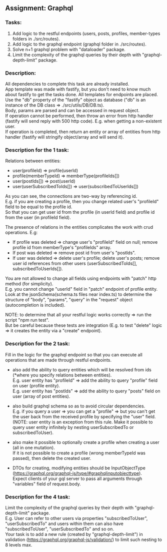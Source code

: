 ## Assignment: Graphql

### Tasks:
1. Add logic to the restful endpoints (users, posts, profiles, member-types folders in ./src/routes).
2. Add logic to the graphql endpoint (graphql folder in ./src/routes).
3. Solve n+1 graphql problem with "dataloader" package.
4. Limit the complexity of the graphql queries by their depth with "graphql-depth-limit" package.  

### Description:  
All dependencies to complete this task are already installed.  
App template was made with fastify, but you don't need to know much about fastify to get the tasks done. All templates for endpoints are placed.  
Use the "db" property of the "fastify" object as database ("db" is an instance of the DB class => ./src/utils/DB/DB.ts).  
Body, params are parsed and can be accessed in request object.  
If operation cannot be performed, then throw an error from http handler (fastify will send reply with 500 http code). E.g. when getting a non-existent user.  
If operation is completed, then return an entity or array of entities from http handler (fastify will stringify object/array and will send it).  

### Description for the 1 task:
Relations between entities:
* user(profileId) => profile(userId)
* profile(memberTypeId) => memberType(profileIds[])
* user(postIds[]) => post(userId)
* user(userSubscribedToIds[]) => user(subscribedToUserIds[])

As you can see, the connections are two-way by referencing id.  
E.g. if you are creating a profile, then you change related user's "profileId" field to be equal to the profile id.  
So that you can get user id from the profile (in userId field) and profile id from the user (in profileId field).

The presence of relations in the entities complicates the work with crud operations. E.g:
* If profile was deleted => change user's "profileId" field on null; remove profile id from memberType's "profileIds" array.
* If post was deleted => remove post id from user's "postIds".
* If user was deleted => delete user's profile; delete user's posts; remove user id references from other users (userSubscribedToIds[], subscribedToUserIds[]).

You are not allowed to change all fields using endpoints with "patch" http method (for simplicity).  
E.g. you cannot change "userId" field in "patch" endpoint of profile entity.  
Look at the jsonSchema(schema.ts files near index.ts) to determine the structure of "body", "params", "query" in the "request" object (autocompletion is included).

NOTE: to determine that all your restful logic works correctly => run the script "npm run test".  
But be careful because these tests are integration (E.g. to test "delete" logic => it creates the entity via a "create" endpoint).  

### Description for the 2 task:  
Fill in the logic for the graphql endpoint so that you can execute all operations that are made through restful endpoints.  

* also add the ability to query entities which will be resolved from ids (*where you specify relations between entities).  
E.g. user entity has "profileId" => add the ability to query "profile" field on user (profile entity).  
E.g. user entity has "postIds" => add the ability to query "posts" field on user (array of post entities).  

* also build graphql schema so as to avoid circular dependencies.  
E.g. if you query a user => you can get a "profile" => but you can't get the user back from the received profile by specifying the "user" field.  
(NOTE: user entity is an exception from this rule. Make it possible to query user entity infinitely by nesting userSubscribedTo or subscribedToUser).  

* also make it possible to optionally create a profile when creating a user (all in one mutation).  
If it is not possible to create a profile (wrong memberTypeId was passed), then delete the created user.

* DTOs for creating, modifying entities should be InputObjectType (https://graphql.org/graphql-js/type/#graphqlinputobjecttype).  
Expect clients of your gql server to pass all arguments through "variables" field of request.body.

### Description for the 4 task:  
Limit the complexity of the graphql queries by their depth with "graphql-depth-limit" package.  
E.g. User can refer to other users via properties "subscribedToUser", "userSubscribedTo" and users within them can also have "subscribedToUser", "userSubscribedTo" and so on.  
Your task is to add a new rule (created by "graphql-depth-limit") in validation (https://graphql.org/graphql-js/validation/) to limit such nesting to 8 levels max.

